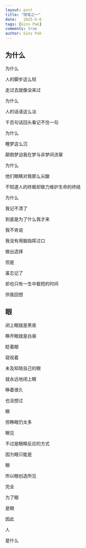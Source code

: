 ```yaml
---
layout: post
title: "随笔之一"
date:   2025-6-6
tags: [Gins Pak]
comments: true
author: Gins Pak
---
```


## 为什么

为什么

人的脚步这么轻

走过去就像没来过

为什么

人的话语这么淡

千百句话回头看记不住一句

为什么

睡梦这么沉

颠倒梦迫我在梦与非梦间流窜

为什么

他们眼睛对我那么尖酸

不知道人的终极却致力维护生命的终结

为什么

我记不清了

到底是为了什么我才来

我不肯说

我没有用脑指挥过口

做出选择

但是

虽忘记了

却也只有一生中极短的时间

供我回想

## 眼

闭上眼就是黑夜

睁开眼就是白昼

眨着眼

窥视着

未及知晓自己的眼

就永远地闭上眼

睁着很久

也没想过

眼

但睁眼仍太多

眼见

不过是眼睛反应的方式

因为眼只能是

眼

所以眼创造所见

完全

为了眼

是眼

因此

人

是什么


